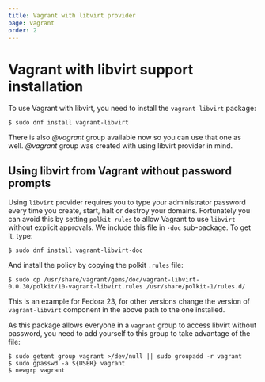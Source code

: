 ```yaml
---
title: Vagrant with libvirt provider
page: vagrant
order: 2
---
```


# Vagrant with libvirt support installation

To use Vagrant with libvirt, you need to install the `vagrant-libvirt` package:

```
$ sudo dnf install vagrant-libvirt
```

There is also *@vagrant* group available now so you can use that one as well. *@vagrant* group
was created with using libvirt provider in mind.


## Using libvirt from Vagrant without password prompts


Using `libvirt` provider requires you to type your administrator password every time you create,
start, halt or destroy your domains. Fortunately you can avoid this by setting `polkit rules`
to allow Vagrant to use `libvirt` without explicit approvals. We include this file in `-doc`
sub-package. To get it, type:

```
$ sudo dnf install vagrant-libvirt-doc
```

And install the policy by copying the polkit `.rules` file:

```
$ sudo cp /usr/share/vagrant/gems/doc/vagrant-libvirt-0.0.30/polkit/10-vagrant-libvirt.rules /usr/share/polkit-1/rules.d/
```

This is an example for Fedora 23, for other versions change the version of `vagrant-libvirt` component in
the above path to the one installed.

As this package allows everyone in a `vagrant` group to access libvirt without password, you need to add yourself to this group to take advantage of the file:

```
$ sudo getent group vagrant >/dev/null || sudo groupadd -r vagrant
$ sudo gpasswd -a ${USER} vagrant
$ newgrp vagrant
```
